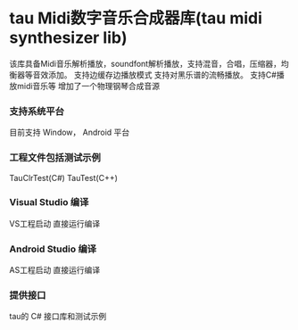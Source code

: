 # tau Midi数字音乐合成器库(tau midi synthesizer lib)
该库具备Midi音乐解析播放，soundfont解析播放，支持混音，合唱，压缩器，均衡器等音效添加。
支持边缓存边播放模式
支持对黑乐谱的流畅播放。
支持C#播放midi音乐等
增加了一个物理钢琴合成音源


### 支持系统平台
目前支持
   Window， 
   Android 平台
   
### 工程文件包括测试示例
TauClrTest(C#)
TauTest(C++)

### Visual Studio 编译
VS工程启动 直接运行编译

### Android Studio 编译
AS工程启动 直接运行编译


### 提供接口
tau的 C# 接口库和测试示例

